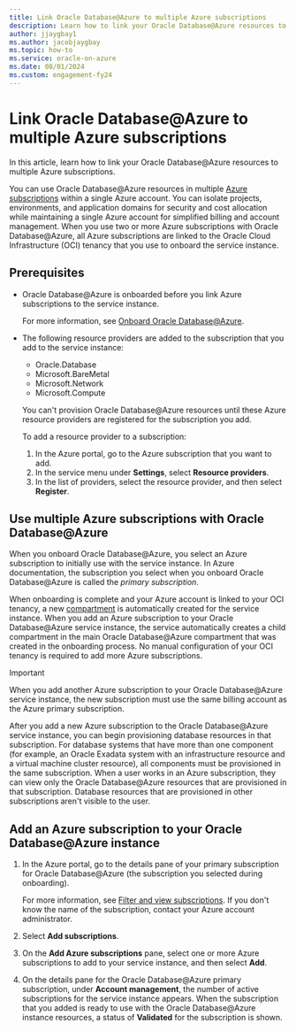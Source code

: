 ```yaml
---
title: Link Oracle Database@Azure to multiple Azure subscriptions
description: Learn how to link your Oracle Database@Azure resources to multiple Azure subscriptions.
author: jjaygbay1
ms.author: jacobjaygbay
ms.topic: how-to
ms.service: oracle-on-azure
ms.date: 08/01/2024
ms.custom: engagement-fy24
---
```


# Link Oracle Database@Azure to multiple Azure subscriptions

In this article, learn how to link your Oracle Database@Azure resources to multiple Azure subscriptions.

You can use Oracle Database@Azure resources in multiple [Azure subscriptions](/azure/cloud-adoption-framework/ready/azure-setup-guide/organize-resources) within a single Azure account. You can isolate projects, environments, and application domains for security and cost allocation while maintaining a single Azure account for simplified billing and account management. When you use two or more Azure subscriptions with Oracle Database@Azure, all Azure subscriptions are linked to the Oracle Cloud Infrastructure (OCI) tenancy that you use to onboard the service instance.

## Prerequisites

- Oracle Database@Azure is onboarded before you link Azure subscriptions to the service instance.

  For more information, see [Onboard Oracle Database@Azure](onboard-oracle-database.md).

- The following resource providers are added to the subscription that you add to the service instance:

  - Oracle.Database
  - Microsoft.BareMetal
  - Microsoft.Network
  - Microsoft.Compute

  You can't provision Oracle Database@Azure resources until these Azure resource providers are registered for the subscription you add.

  To add a resource provider to a subscription:
  
  1. In the Azure portal, go to the Azure subscription that you want to add.
  1. In the service menu under **Settings**, select **Resource providers**.
  1. In the list of providers, select the resource provider, and then select **Register**.

## Use multiple Azure subscriptions with Oracle Database@Azure

When you onboard Oracle Database@Azure, you select an Azure subscription to initially use with the service instance. In Azure documentation, the subscription you select when you onboard Oracle Database@Azure is called the *primary subscription*.

When onboarding is complete and your Azure account is linked to your OCI tenancy, a new [compartment](https://docs.oracle.com/iaas/Content/Identity/compartments/managingcompartments.htm) is automatically created for the service instance. When you add an Azure subscription to your Oracle Database@Azure service instance, the service automatically creates a child compartment in the main Oracle Database@Azure compartment that was created in the onboarding process. No manual configuration of your OCI tenancy is required to add more Azure subscriptions.

> [!IMPORTANT]
> When you add another Azure subscription to your Oracle Database@Azure service instance, the new subscription must use the same billing account as the Azure primary subscription.

After you add a new Azure subscription to the Oracle Database@Azure service instance, you can begin provisioning database resources in that subscription. For database systems that have more than one component (for example, an Oracle Exadata system with an infrastructure resource and a virtual machine cluster resource), all components must be provisioned in the same subscription. When a user works in an Azure subscription, they can view only the Oracle Database@Azure resources that are provisioned in that subscription. Database resources that are provisioned in other subscriptions aren't visible to the user.

## Add an Azure subscription to your Oracle Database@Azure instance

1. In the Azure portal, go to the details pane of your primary subscription for Oracle Database@Azure (the subscription you selected during onboarding).

   For more information, see [Filter and view subscriptions](/azure/cost-management-billing/manage/filter-view-subscriptions). If you don't know the name of the subscription, contact your Azure account administrator.

1. Select **Add subscriptions**.
1. On the **Add Azure subscriptions** pane, select one or more Azure subscriptions to add to your service instance, and then select **Add**.
1. On the details pane for the Oracle Database@Azure primary subscription, under **Account management**, the number of active subscriptions for the service instance appears. When the subscription that you added is ready to use with the Oracle Database@Azure instance resources, a status of **Validated** for the subscription is shown.
